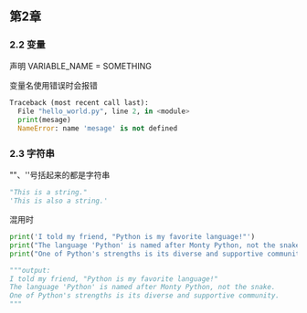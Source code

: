 #
## 第2章

### 2.2 变量

声明 VARIABLE_NAME = SOMETHING

变量名使用错误时会报错

```python
Traceback (most recent call last):
  File "hello_world.py", line 2, in <module>
  print(mesage)
  NameError: name 'mesage' is not defined
```

### 2.3 字符串

""、''号括起来的都是字符串

```python
"This is a string."
'This is also a string.'
```

混用时

```python
print('I told my friend, "Python is my favorite language!"')
print("The language 'Python' is named after Monty Python, not the snake.")
print("One of Python's strengths is its diverse and supportive community.")

"""output:
I told my friend, "Python is my favorite language!"
The language 'Python' is named after Monty Python, not the snake.
One of Python's strengths is its diverse and supportive community.
"""
```





